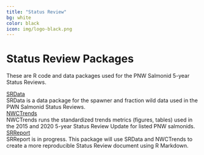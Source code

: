 ```yaml
---
title: "Status Review"
bg: white
color: black
icon: img/logo-black.png
---
```


# Status Review Packages

These are R code and data packages used for the PNW Salmonid 5-year Status Reviews.

<!-- the part in pkgsboxtext2 will disappear on small screens -->
<div id="pkgscontainer">

<div id="pkgsbox">
<a class="boxlinks"  href="https://nwfsc-math-bio.github.io/SRData/">SRData</a><br>
<span id="pkgsboxtext1">SRData is a data package for the spawner and fraction wild data used in the PWN Salmonid Status Reviews.</span>
</div>

<div id="pkgsbox">
<a class="boxlinks"  href="https://nwfsc-timeseries.github.io/NWCTrends/">NWCTrends</a><br>
<span id="pkgsboxtext1">NWCTrends runs the standardized trends metrics (figures, tables) used in the 2015 and 2020 5-year Status Review Update for listed PNW salmonids.</span>
</div>

<div id="pkgsbox">
<a class="boxlinks"  href="">SRReport</a><br>
<span id="pkgsboxtext1">SRReport is in progress. This package will use SRData and NWCTrends to create a more reproducible Status Review document using R Markdown.</span>
</div>

</div>